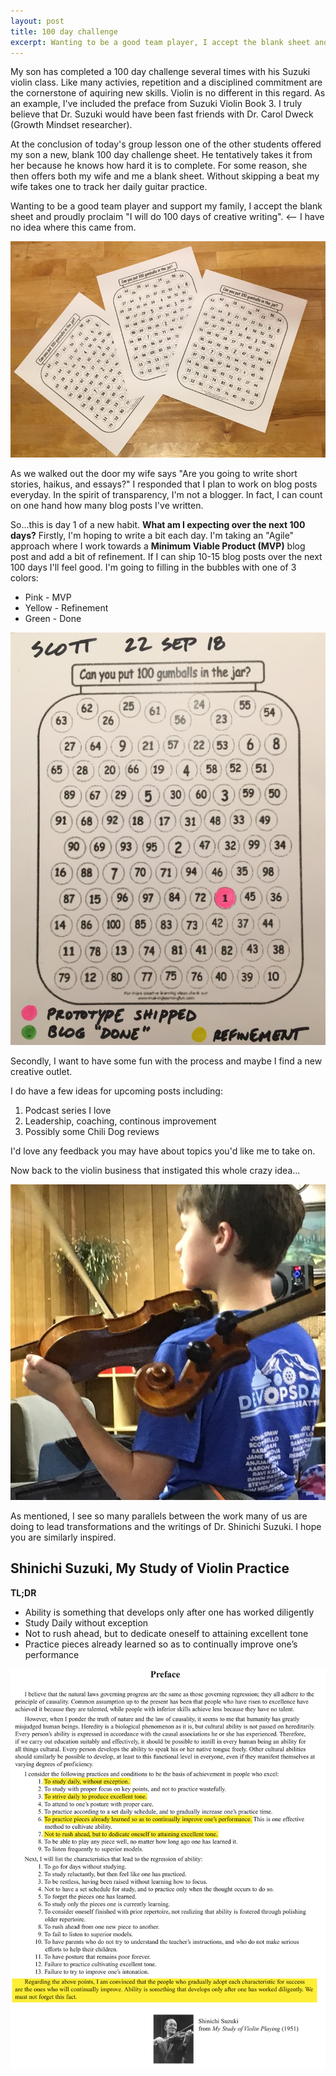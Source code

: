 ```yaml
---
layout: post
title: 100 day challenge
excerpt: Wanting to be a good team player, I accept the blank sheet and proudly proclaim "I will do 100 days of creative writing"...
---
```


My son has completed a 100 day challenge several times with his Suzuki violin class.  Like many activies, repetition and a disciplined commitment are the cornerstone of aquiring new skills.  Violin is no different in this regard.  As an example, I've included the preface from Suzuki Violin Book 3.  I truly believe that Dr. Suzuki would have been fast friends with Dr. Carol Dweck (Growth Mindset researcher).

At the conclusion of today's group lesson one of the other students offered my son a new, blank 100 day challenge sheet.  He tentatively takes it from her because he knows how hard it is to complete. For some reason, she then offers both my wife and me a blank sheet.  Without skipping a beat my wife takes one to track her daily guitar practice.  

Wanting to be a good team player and support my family, I accept the blank sheet and proudly proclaim "I will do 100 days of creative writing". <-- I have no idea where this came from.

![100 Days Challenge](/images/100days.jpg)

As we walked out the door my wife says "Are you going to write short stories, haikus, and essays?"  I responded that I plan to work on blog posts everyday.  In the spirit of transparency, I'm not a blogger.  In fact, I can count on one hand how many blog posts I've written.  

So...this is day 1 of a new habit. **What am I expecting over the next 100 days?** Firstly, I'm hoping to write a bit each day.  I'm taking an "Agile" approach where I work towards a **Minimum Viable Product (MVP)** blog post and add a bit of refinement.  If I can ship 10-15 blog posts over the next 100 days I'll feel good.  I'm going to filling in the bubbles with one of 3 colors: 
* Pink - MVP
* Yellow - Refinement
* Green - Done  

![100 Days Challenge](/images/scotts100.jpg)

Secondly, I want to have some fun with the process and maybe I find a new creative outlet.  

I do have a few ideas for upcoming posts including: 

1. Podcast series I love
2. Leadership, coaching, continous improvement
3. Possibly some Chili Dog reviews

I'd love any feedback you may have about topics you'd like me to take on.

Now back to the violin business that instigated this whole crazy idea...

![100 Days Challenge](/images/juniorviolin.JPG)

As mentioned, I see so many parallels between the work many of us are doing to lead transformations and the writings of Dr. Shinichi Suzuki.  I hope you are similarly inspired.

## **Shinichi Suzuki, My Study of Violin Practice**
    
**TL;DR** 
* Ability is something that develops only after one has worked diligently
* Study Daily without exception
* Not to rush ahead, but to dedicate oneself to attaining excellent tone
* Practice pieces already learned so as to continually improve one’s performance

![Study of Violin Playing](/images/suzuki.png)